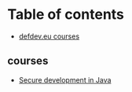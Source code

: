 # Table of contents

* [defdev.eu courses](README.md)

## courses

* [Secure development in Java](courses/secure-development-in-java.md)

